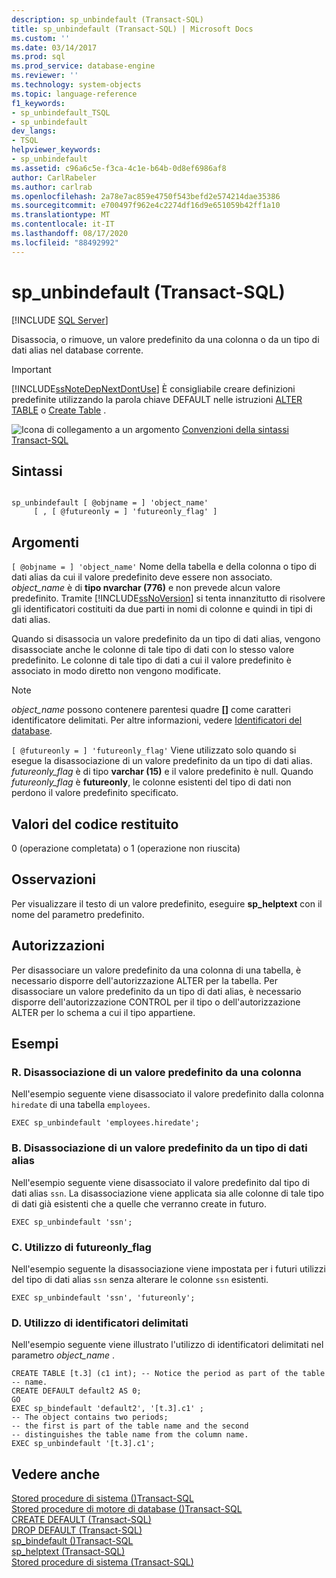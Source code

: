 ```yaml
---
description: sp_unbindefault (Transact-SQL)
title: sp_unbindefault (Transact-SQL) | Microsoft Docs
ms.custom: ''
ms.date: 03/14/2017
ms.prod: sql
ms.prod_service: database-engine
ms.reviewer: ''
ms.technology: system-objects
ms.topic: language-reference
f1_keywords:
- sp_unbindefault_TSQL
- sp_unbindefault
dev_langs:
- TSQL
helpviewer_keywords:
- sp_unbindefault
ms.assetid: c96a6c5e-f3ca-4c1e-b64b-0d8ef6986af8
author: CarlRabeler
ms.author: carlrab
ms.openlocfilehash: 2a78e7ac859e4750f543befd2e574214dae35386
ms.sourcegitcommit: e700497f962e4c2274df16d9e651059b42ff1a10
ms.translationtype: MT
ms.contentlocale: it-IT
ms.lasthandoff: 08/17/2020
ms.locfileid: "88492992"
---
```

# <a name="sp_unbindefault-transact-sql"></a>sp_unbindefault (Transact-SQL)
[!INCLUDE [SQL Server](../../includes/applies-to-version/sqlserver.md)]

  Disassocia, o rimuove, un valore predefinito da una colonna o da un tipo di dati alias nel database corrente.  
  
> [!IMPORTANT]  
>  [!INCLUDE[ssNoteDepNextDontUse](../../includes/ssnotedepnextdontuse-md.md)] È consigliabile creare definizioni predefinite utilizzando la parola chiave DEFAULT nelle istruzioni [ALTER TABLE](../../t-sql/statements/alter-table-transact-sql.md) o [Create Table](../../t-sql/statements/create-table-transact-sql.md) .  
  
 ![Icona di collegamento a un argomento](../../database-engine/configure-windows/media/topic-link.gif "Icona di collegamento a un argomento") [Convenzioni della sintassi Transact-SQL](../../t-sql/language-elements/transact-sql-syntax-conventions-transact-sql.md)  
  
## <a name="syntax"></a>Sintassi  
  
```  
  
sp_unbindefault [ @objname = ] 'object_name'   
     [ , [ @futureonly = ] 'futureonly_flag' ]  
```  
  
## <a name="arguments"></a>Argomenti  
`[ @objname = ] 'object_name'` Nome della tabella e della colonna o tipo di dati alias da cui il valore predefinito deve essere non associato. *object_name* è di **tipo nvarchar (776)** e non prevede alcun valore predefinito. Tramite [!INCLUDE[ssNoVersion](../../includes/ssnoversion-md.md)] si tenta innanzitutto di risolvere gli identificatori costituiti da due parti in nomi di colonne e quindi in tipi di dati alias.  
  
 Quando si disassocia un valore predefinito da un tipo di dati alias, vengono disassociate anche le colonne di tale tipo di dati con lo stesso valore predefinito. Le colonne di tale tipo di dati a cui il valore predefinito è associato in modo diretto non vengono modificate.  
  
> [!NOTE]  
>  *object_name* possono contenere parentesi quadre **[]** come caratteri identificatore delimitati. Per altre informazioni, vedere [Identificatori del database](../../relational-databases/databases/database-identifiers.md).  
  
`[ @futureonly = ] 'futureonly_flag'` Viene utilizzato solo quando si esegue la disassociazione di un valore predefinito da un tipo di dati alias. *futureonly_flag* è di tipo **varchar (15)** e il valore predefinito è null. Quando *futureonly_flag* è **futureonly**, le colonne esistenti del tipo di dati non perdono il valore predefinito specificato.  
  
## <a name="return-code-values"></a>Valori del codice restituito  
 0 (operazione completata) o 1 (operazione non riuscita)  
  
## <a name="remarks"></a>Osservazioni  
 Per visualizzare il testo di un valore predefinito, eseguire **sp_helptext** con il nome del parametro predefinito.  
  
## <a name="permissions"></a>Autorizzazioni  
 Per disassociare un valore predefinito da una colonna di una tabella, è necessario disporre dell'autorizzazione ALTER per la tabella. Per disassociare un valore predefinito da un tipo di dati alias, è necessario disporre dell'autorizzazione CONTROL per il tipo o dell'autorizzazione ALTER per lo schema a cui il tipo appartiene.  
  
## <a name="examples"></a>Esempi  
  
### <a name="a-unbinding-a-default-from-a-column"></a>R. Disassociazione di un valore predefinito da una colonna  
 Nell'esempio seguente viene disassociato il valore predefinito dalla colonna `hiredate` di una tabella `employees`.  
  
```  
EXEC sp_unbindefault 'employees.hiredate';  
```  
  
### <a name="b-unbinding-a-default-from-an-alias-data-type"></a>B. Disassociazione di un valore predefinito da un tipo di dati alias  
 Nell'esempio seguente viene disassociato il valore predefinito dal tipo di dati alias `ssn`. La disassociazione viene applicata sia alle colonne di tale tipo di dati già esistenti che a quelle che verranno create in futuro.  
  
```  
EXEC sp_unbindefault 'ssn';  
```  
  
### <a name="c-using-the-futureonly_flag"></a>C. Utilizzo di futureonly_flag  
 Nell'esempio seguente la disassociazione viene impostata per i futuri utilizzi del tipo di dati alias `ssn` senza alterare le colonne `ssn` esistenti.  
  
```  
EXEC sp_unbindefault 'ssn', 'futureonly';  
```  
  
### <a name="d-using-delimited-identifiers"></a>D. Utilizzo di identificatori delimitati  
 Nell'esempio seguente viene illustrato l'utilizzo di identificatori delimitati nel parametro *object_name* .  
  
```  
CREATE TABLE [t.3] (c1 int); -- Notice the period as part of the table   
-- name.  
CREATE DEFAULT default2 AS 0;  
GO  
EXEC sp_bindefault 'default2', '[t.3].c1' ;  
-- The object contains two periods;  
-- the first is part of the table name and the second   
-- distinguishes the table name from the column name.  
EXEC sp_unbindefault '[t.3].c1';  
```  
  
## <a name="see-also"></a>Vedere anche  
 [Stored procedure di sistema &#40;&#41;Transact-SQL ](../../relational-databases/system-stored-procedures/system-stored-procedures-transact-sql.md)   
 [Stored procedure di motore di database &#40;&#41;Transact-SQL ](../../relational-databases/system-stored-procedures/database-engine-stored-procedures-transact-sql.md)   
 [CREATE DEFAULT &#40;Transact-SQL&#41;](../../t-sql/statements/create-default-transact-sql.md)   
 [DROP DEFAULT &#40;Transact-SQL&#41;](../../t-sql/statements/drop-default-transact-sql.md)   
 [sp_bindefault &#40;&#41;Transact-SQL ](../../relational-databases/system-stored-procedures/sp-bindefault-transact-sql.md)   
 [sp_helptext &#40;Transact-SQL&#41;](../../relational-databases/system-stored-procedures/sp-helptext-transact-sql.md)   
 [Stored procedure di sistema &#40;Transact-SQL&#41;](../../relational-databases/system-stored-procedures/system-stored-procedures-transact-sql.md)  
  
  
